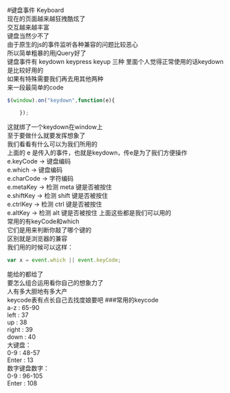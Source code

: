 #键盘事件 Keyboard  
现在的页面越来越狂拽酷炫了  
交互越来越丰富  
键盘当然少不了  
由于原生的js的事件监听各种兼容的问题比较恶心  
所以简单粗暴的用jQuery好了  
键盘事件有 keydown keypress keyup 三种
里面个人觉得正常使用的话keydown是比较好用的  
如果有特殊需要我们再去用其他两种  
来一段最简单的code  
```javascript
$(window).on("keydown",function(e){

	});
```  
这就绑了一个keydown在window上  
至于要做什么就要发挥想象了  
我们看看有什么可以为我们所用的  
上面的 e 是传入的事件，也就是keydown，传e是为了我们方便操作  
e.keyCode -> 键盘编码   
e.which -> 键盘编码   
e.charCode -> 字符编码  
e.metaKey -> 检测 meta 键是否被按住  
e.shiftKey -> 检测 shift 键是否被按住  
e.ctrlKey -> 检测 ctrl 键是否被按住  
e.altKey ->  检测 alt 键是否被按住 
上面这些都是我们可以用的  
常用的有keyCode和which  
它们是用来判断你敲了哪个键的  
区别就是浏览器的兼容  
我们用的时候可以这样：  
```javascript
var x = event.which || event.keyCode;
```  
能给的都给了  
要怎么组合运用看你自己的想象力了  
人有多大胆地有多大产  
keycode表有点长自己去找度娘要吧
###常用的keycode  
a-z : 65-90  
left : 37  
up : 38  
right : 39  
down : 40  
大键盘：  
0-9 : 48-57  
Enter : 13  
数字键盘数字：  
0-9 : 96-105  
Enter : 108

